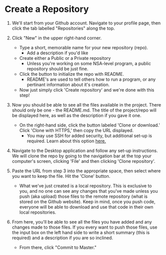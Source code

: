 <h1>Create a Repository</h1>

1) We'll start from your Github account. Navigate to your profile page, then click the tab labelled "Repositories" along the top. 

2) Click "New" in the upper right-hand corner.
    - Type a short, memorable name for your new repository (repo).
        - Add a description if you'd like
    - Create either a Public or a Private repository
        - Unless you're working on some NSA-level program, a public repository should be just fine.
    - Click the button to initialize the repo with README. 
        - README's are used to tell others how to run a program, or any pertinant information about it's creation. 
    - Now just simply click 'Create repository' and we're done with this step!

3) Now you should be able to see all the files available in the project. There should only be one - the README.md. The title of the project/repo will be displayed here, as well as the description if you gave it one.
    - On the right-hand side, click the button labeled 'Clone or download.' Click 'Clone with HTTPS,' then copy the URL displayed.
        - You may use SSH for added security, but additional set-up is required. Learn about this option <a href="https://help.github.com/en/articles/which-remote-url-should-i-use">here.</a>

4) Navigate to the Desktop application and follow any set-up instructions. We will clone the repo by going to the navigation bar at the top your computer's screen, clicking 'File' and then clicking 'Clone repository'.

5) Paste the URL from step 3 into the appropriate space, then select where you want to keep the file. Hit the 'Clone' button.
    - What we've just created is a local repository. This is exclusive to you, and no one can see any changes that you've made unless you push (aka upload) those files to the remote repository (what is stored on the Github website). Keep in mind, once you push code, everyone will be able to download and use that code in their own local repositories.

6) From here, you'll be able to see all the files you have added and any changes made to those files. If you every want to push those files, use the input box on the left hand side to write a short summary (this is required) and a description if you are so inclined. 
    - From there, click "Commit to Master."
    
